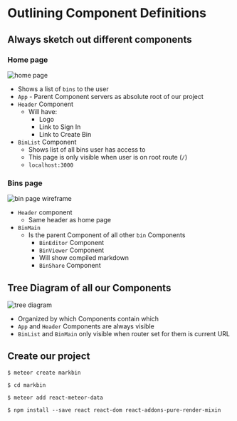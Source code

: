# Outlining Component Definitions
## Always sketch out different components

### Home page
![home page](https://i.imgur.com/cQUqeNf.png)

* Shows a list of `bins` to the user
* `App` - Parent Component servers as absolute root of our project
* `Header` Component
    - Will have:
        + Logo
        + Link to Sign In
        + Link to Create Bin
* `BinList` Component
    - Shows list of all bins user has access to
    - This page is only visible when user is on root route (`/`)
    - `localhost:3000`

### Bins page
![bin page wireframe](https://i.imgur.com/zmrSCFV.png)

* `Header` component
    - Same header as home page
* `BinMain`
    - Is the parent Component of all other `bin` Components
      + `BinEditor` Component
      + `BinViewer` Component
       * Will show compiled markdown
      + `BinShare` Component

## Tree Diagram of all our Components
![tree diagram](https://i.imgur.com/gysq8Gq.png)

* Organized by which Components contain which
* `App` and `Header` Components are always visible
* `BinList` and `BinMain` only visible when router set for them is current URL

## Create our project
`$ meteor create markbin`

`$ cd markbin`

`$ meteor add react-meteor-data`

`$ npm install --save react react-dom react-addons-pure-render-mixin`

